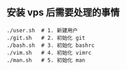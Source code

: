 
## 安装 vps 后需要处理的事情
```
./user.sh  # 1. 新建用户
./git.sh   # 2. 初始化 git
./bash.sh  # 3. 初始化 bashrc
./vim.sh   # 4. 初始化 vimrc
./man.sh   # 5. 初始化 man
```

